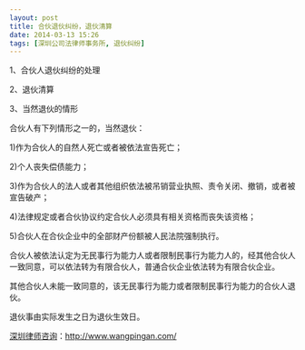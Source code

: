 ```yaml
---
layout: post
title: 合伙退伙纠纷，退伙清算
date: 2014-03-13 15:26
tags: [深圳公司法律师事务所, 退伙纠纷]
---
```

1、合伙人退伙纠纷的处理

2、退伙清算

3、当然退伙的情形

合伙人有下列情形之一的，当然退伙：

1)作为合伙人的自然人死亡或者被依法宣告死亡；

2)个人丧失偿债能力；

3)作为合伙人的法人或者其他组织依法被吊销营业执照、责令关闭、撤销，或者被宣告破产；

4)法律规定或者合伙协议约定合伙人必须具有相关资格而丧失该资格；

5)合伙人在合伙企业中的全部财产份额被人民法院强制执行。

合伙人被依法认定为无民事行为能力人或者限制民事行为能力人的，经其他合伙人一致同意，可以依法转为有限合伙人，普通合伙企业依法转为有限合伙企业。

其他合伙人未能一致同意的，该无民事行为能力或者限制民事行为能力的合伙人退伙。

退伙事由实际发生之日为退伙生效日。

<a href="http://www.wangpingan.com/">深圳律师咨询</a>：<a href="http://www.wangpingan.com/">http://www.wangpingan.com/</a>

